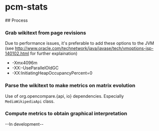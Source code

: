 # pcm-stats

## Process

### Grab wikitext from page revisions

Due to performance issues, it's preferable to add these options to the JVM (see http://www.oracle.com/technetwork/java/javase/tech/vmoptions-jsp-140102.html for further explaination)
 - -Xmx4096m
 - -XX:-UseParallelOldGC
 - -XX:InitiatingHeapOccupancyPercent=0

### Parse the wikitext to make metrics on matrix evolution

Use of org.opencompare.{api, io} dependencies. Especially `MediaWikipediaApi` class.

### Compute metrics to obtain graphical interpretation

--In development--
